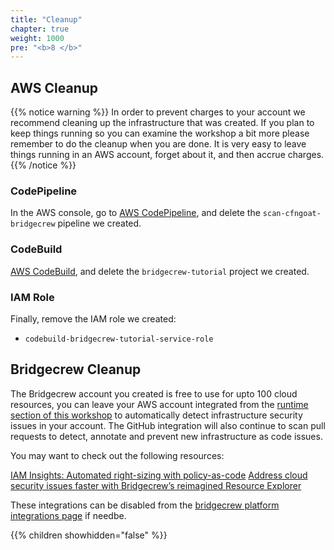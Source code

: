 ```yaml
---
title: "Cleanup"
chapter: true
weight: 1000
pre: "<b>8 </b>"
---
```


## AWS Cleanup
{{% notice warning %}} In order to prevent charges to your account we recommend cleaning up the infrastructure that was created. If you plan to keep things running so you can examine the workshop a bit more please remember to do the cleanup when you are done. It is very easy to leave things running in an AWS account, forget about it, and then accrue charges. {{% /notice %}}

### CodePipeline
In the AWS console, go to [AWS CodePipeline](https://console.aws.amazon.com/codesuite/codepipeline/), and delete the `scan-cfngoat-bridgecrew` pipeline we created.

### CodeBuild
 [AWS CodeBuild](https://aws.amazon.com/codebuild/), and delete the `bridgecrew-tutorial` project we created.

### IAM Role
Finally, remove the IAM role we created:
 - `codebuild-bridgecrew-tutorial-service-role`


## Bridgecrew Cleanup
The Bridgecrew account you created is free to use for upto 100 cloud resources, you can leave your AWS account integrated from the [runtime section of this workshop](../30_module_three/3004_bridgecrew_automate_add_runtime.html) to automatically detect infrastructure security issues in your account. The GitHub integration will also continue to  scan pull requests to detect, annotate and prevent new infrastructure as code issues. 

You may want to check out the following resources:

[IAM Insights: Automated right-sizing with policy-as-code](https://bridgecrew.io/blog/iam-insights-automated-right-sizing-for-iam-policy-code/)
[Address cloud security issues faster with Bridgecrew’s reimagined Resource Explorer](https://bridgecrew.io/blog/resource-explorer/)

These integrations can be disabled from the [bridgecrew platform integrations page](https://www.bridgecrew.cloud/integrations/Github) if needbe.

{{% children showhidden="false" %}}